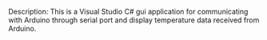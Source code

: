 Description: This is a Visual Studio C# gui application for communicating with Arduino through serial port and display temperature data received from Arduino.
